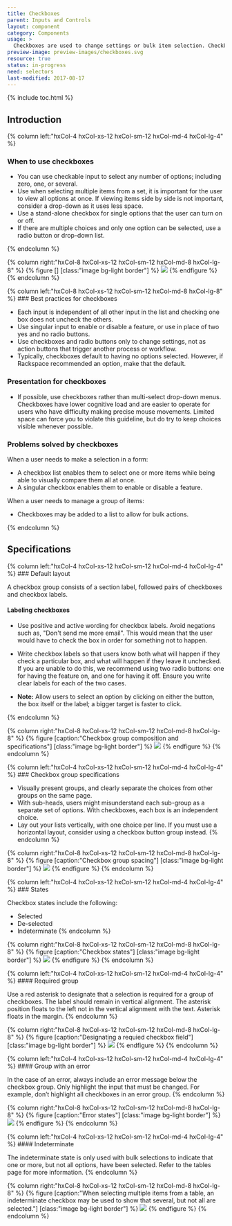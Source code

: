 ```yaml
---
title: Checkboxes
parent: Inputs and Controls
layout: component
category: Components
usage: >
  Checkboxes are used to change settings or bulk item selection. Checkboxes allow the user to select zero, one, or several items.
preview-image: preview-images/checkboxes.svg
resource: true
status: in-progress
need: selectors
last-modified: 2017-08-17
---
```


{% include toc.html %}

## Introduction
<div class="hxRow">
{% column left:"hxCol-4 hxCol-xs-12 hxCol-sm-12 hxCol-md-4 hxCol-lg-4" %}

### When to use checkboxes

* You can use checkable input to select any number of options;
  including zero, one, or several.
* Use when selecting multiple items from a set, it is important for the
  user to view all options at once. If viewing items side by side is not
  important, consider a drop-down as it uses less space.
* Use a stand-alone checkbox for single options that the user can
  turn on or off.
* If there are multiple choices and only one option can be selected, use a
  radio button or drop-down list.

{% endcolumn %}

{% column right:"hxCol-8 hxCol-xs-12 hxCol-sm-12 hxCol-md-8 hxCol-lg-8" %}
{% figure [] [class:"image bg-light border"] %}
![]({{site.url}}/assets/images/components/inputs-and-controls/checkboxes/checkbox-hero-image.svg)
{% endfigure %}
{% endcolumn %}

</div>

<div class="hxRow">
{% column left:"hxCol-8 hxCol-xs-12 hxCol-sm-12 hxCol-md-8 hxCol-lg-8" %}
### Best practices for checkboxes

* Each input is independent of all other input in the list and checking one
  box does not uncheck the others.
* Use singular input to enable or disable a feature, or use
  in place of two yes and no radio buttons.
* Use checkboxes and radio buttons only to change settings, not as action
  buttons that trigger another process or workflow.
* Typically, checkboxes default to having no options selected. However,
  if Rackspace recommended an option, make that the default.

### Presentation for checkboxes

* If possible, use checkboxes rather than multi-select drop-down menus.
  Checkboxes have lower cognitive load and are easier to operate for users
  who have difficulty making precise mouse movements. Limited space can force
  you to violate this guideline, but do try to keep choices visible whenever
  possible.

### Problems solved by checkboxes

When a user needs to make a selection in a form:

- A checkbox list enables them to select one or more items while being able to visually compare them all at once.
- A singular checkbox enables them to enable or disable a feature.

When a user needs to manage a group of items:

- Checkboxes may be added to a list to allow for bulk actions.

{% endcolumn %}
</div>

## Specifications

<div class="hxRow">
{% column left:"hxCol-4 hxCol-xs-12 hxCol-sm-12 hxCol-md-4 hxCol-lg-4" %}
### Default layout

A checkbox group consists of a section label, followed pairs of checkboxes
and checkbox labels.

#### Labeling checkboxes

* Use positive and active wording for checkbox labels. Avoid negations such
  as, "Don't send me more email". This would mean that the user would have
  to check the box in order for something not to happen.
* Write checkbox labels so that users know both what will happen if they
  check a particular box, and what will happen if they leave it unchecked.
  If you are unable to do this, we recommend using two radio buttons: one
  for having the feature on, and one for having it off. Ensure you write
  clear labels for each of the two cases.

* **Note:** Allow users to select an option by clicking on either the button, the box
  itself or the label; a bigger target is faster to click.

{% endcolumn %}

{% column right:"hxCol-8 hxCol-xs-12 hxCol-sm-12 hxCol-md-8 hxCol-lg-8" %}
{% figure [caption:"Checkbox group composition and specifications"] [class:"image bg-light border"] %}
 ![]({{site.url}}/assets/images/components/inputs-and-controls/checkboxes/checkbox-default.svg)
 {% endfigure %}
{% endcolumn %}
</div>

<div class="hxRow">
{% column left:"hxCol-4 hxCol-xs-12 hxCol-sm-12 hxCol-md-4 hxCol-lg-4" %}
### Checkbox group specifications

* Visually present groups, and clearly separate the choices from other groups
  on the same page.
* With sub-heads, users might misunderstand each sub-group as a separate set
  of options. With checkboxes, each box is an independent choice.
* Lay out your lists vertically, with one choice per line. If you must use a
  horizontal layout, consider using a checkbox button group instead.
{% endcolumn %}

{% column right:"hxCol-8 hxCol-xs-12 hxCol-sm-12 hxCol-md-8 hxCol-lg-8" %}
{% figure [caption:"Checkbox group spacing"] [class:"image bg-light border"] %}
 ![]({{site.url}}/assets/images/components/inputs-and-controls/checkboxes/checkbox-group-image.svg)
 {% endfigure %}
{% endcolumn %}
</div>

<div class="hxRow">
{% column left:"hxCol-4 hxCol-xs-12 hxCol-sm-12 hxCol-md-4 hxCol-lg-4" %}
### States

Checkbox states include the following:

* Selected
* De-selected
* Indeterminate
{% endcolumn %}

{% column right:"hxCol-8 hxCol-xs-12 hxCol-sm-12 hxCol-md-8 hxCol-lg-8" %}
{% figure [caption:"Checkbox states"] [class:"image bg-light border"] %}
 ![]({{site.url}}/assets/images/components/inputs-and-controls/checkboxes/checkbox-states-image.svg)
 {% endfigure %}
{% endcolumn %}
</div>

<div class="hxRow">
{% column left:"hxCol-4 hxCol-xs-12 hxCol-sm-12 hxCol-md-4 hxCol-lg-4" %}
#### Required group

Use a red asterisk to designate that a selection is required for a
group of checkboxes. The label should remain in vertical
alignment. The asterisk position floats to the left not in the vertical
alignment with the text. Asterisk floats in the margin.
{% endcolumn %}

{% column right:"hxCol-8 hxCol-xs-12 hxCol-sm-12 hxCol-md-8 hxCol-lg-8" %}
{% figure [caption:"Designating a requied checkbox field"] [class:"image bg-light border"] %}
 ![]({{site.url}}/assets/images/components/inputs-and-controls/checkboxes/checkbox-required-group-image.svg)
 {% endfigure %}
{% endcolumn %}
</div>

<div class="hxRow">
{% column left:"hxCol-4 hxCol-xs-12 hxCol-sm-12 hxCol-md-4 hxCol-lg-4" %}
#### Group with an error

In the case of an error, always include an error message below the checkbox
group. Only highlight the input that must be changed. For example, don’t
highlight all checkboxes in an error group.
{% endcolumn %}

{% column right:"hxCol-8 hxCol-xs-12 hxCol-sm-12 hxCol-md-8 hxCol-lg-8" %}
{% figure [caption:"Error states"] [class:"image bg-light border"] %}
 ![]({{site.url}}/assets/images/components/inputs-and-controls/checkboxes/checkbox-group-with-error-image.svg)
 {% endfigure %}
{% endcolumn %}
</div>

<div class="hxRow">
{% column left:"hxCol-4 hxCol-xs-12 hxCol-sm-12 hxCol-md-4 hxCol-lg-4" %}
#### Indeterminate

The indeterminate state is only used with bulk selections to indicate that one
or more, but not all options, have been selected. Refer to the tables page
for more information.
{% endcolumn %}

{% column right:"hxCol-8 hxCol-xs-12 hxCol-sm-12 hxCol-md-8 hxCol-lg-8" %}
{% figure [caption:"When selecting multiple items from a table, an indeterminate
 checkbox may be used to show that several, but not all are selected."] [class:"image bg-light border"] %}
 ![]({{site.url}}/assets/images/components/inputs-and-controls/checkboxes/checkbox-indeterminate-image.svg)
 {% endfigure %}
{% endcolumn %}
</div>

 